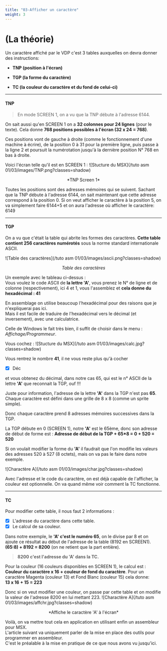 ```yaml
---
title: "03-Afficher un caractère"
weight: 3
---
```


# (La théorie)

Un caractère affiché par le VDP c'est 3 tables auxquelles on devra donner des instructions:

- **TNP (position à l'écran)**

- **TGP (la forme du caractère)**

- **TC (la couleur du caractère et du fond de celui-ci)**

---

#### TNP

>En mode SCREEN 1, on a vu que la TNP débute à l'adresse 6144.

On sait aussi qu'en SCREEN 1 on a **32 colonnes pour 24 lignes** (pour le texte).
Cela donne **768 positions possibles à l'écran (32 x 24 = 768)**.

Ces positions vont de gauche à droite (comme le fonctionnement d'une machine à écrire), de la position 0 à 31 pour la première ligne, puis passe à la ligne 2 et poursuit la numérotation jusqu'à la dernière position N° 768 en bas à droite.

Voici l'écran telle qu'il est en SCREEN 1 : 
![Stucture du MSX](/tuto asm 01/03/images/TNP.png?classes=shadow)
<center> *TNP Screen 1* </center>


Toutes les positions sont des adresses mémoires qui se suivent.
Sachant que la TNP  débute à l'adresse 6144, on sait maintenant que cette adresse correspond à la position 0.
Si on veut afficher le caractère à la position 5, on va simplement faire 6144+5 et on aura l'adresse où afficher le caractère: 6149

---

#### TGP
On a vu que c'était la table qui abrite les formes des caractères.
**Cette table contient 256 caractères numérotés** sous la norme standard internationale ASCII.

![Table des caractères](/tuto asm 01/03/images/ascii.png?classes=shadow)  <center> *Table des caractères* </center>


Un exemple avec le tableau ci-dessus :  
Vous voulez le code ASCII de **la lettre 'A'**, vous prenez le N° de ligne et de colonne (respectivement), ici 4 et 1, vous l'assemblez et **cela donne du hexadécimal : 41**

En assemblage on utilise beaucoup l'hexadécimal pour des raisons que je n'expliquerai pas ici.  
Mais il est facile de traduire de l'hexadécimal vers le décimal (et inversement), avec une calculatrice.

Celle de Windows le fait très bien, il suffit de choisir dans le menu : *Affichage/Programmeur*.

Vous cochez :
![Stucture du MSX](/tuto asm 01/03/images/calc.jpg?classes=shadow)

Vous rentrez le nombre **41**, il ne vous reste plus qu'à cocher

- [x] Déc

et vous obtenez du décimal, dans notre cas 65, qui est le n° ASCII de la lettre **'A'** que reconnait la TGP, ouf !!!

Juste pour information, l'adresse de la lettre **'A'** dans la TGP n'est pas **65**.
Chaque caractère est défini dans une grille de 8 x 8 (comme un sprite simple).

Donc chaque caractère prend 8 adresses mémoires successives dans la TGP.

La TGP débute en  0 (SCREEN 1), notre **'A'** est le 65ème, donc son adresse de début de forme est :
**Adresse de début de la TGP + 65\*8 = 0 + 520 = 520**

Si on voulait modifier la forme du **'A'** il faudrait que l'on modifie les valeurs des adresses 520 à 527 (8 octets), mais on va pas le faire dans notre exemple. 

![Charactère A](/tuto asm 01/03/images/char.jpg?classes=shadow)

Avec l'adresse et le code du caractère, on est déjà capable de l'afficher, la couleur est optionnelle.
On va quand même voir comment la TC fonctionne.

---

#### TC
Pour modifier cette table, il nous faut 2 informations :

- [x] L'adresse du caractère dans cette table.
- [x] Le calcul de sa couleur.

Dans notre exemple, le **'A' c'est le numéro 65**, on le divise par 8 et on ajoute ce résultat au début de l'adresse de la table (8192 en SCREEN1).
**(65:8) + 8192 = 8200** (on ne retient que la part entière).

> **8200 c'est l'adresse du 'A' dans la TC.**


Pour la couleur (16 couleurs disponibles en SCREEN 1), le calcul est :  
**Couleur du caractère x 16 + couleur de fond du caractère**.
Pour un caractère Magenta (couleur 13) et Fond Blanc (couleur 15) cela donne:  
    **13 x 16 + 15 = 223**

Donc si on veut modifier une couleur, on passe par cette table et on modifie la valeur de l'adresse 8200 en lui mettant 223.
![Charactère A](/tuto asm 01/03/images/affchr.jpg?classes=shadow)
<center>*Affiche le caractère 'A' à l'écran*</center>

Voilà, on va mettre tout cela en application en utilisant enfin un assembleur pour MSX.  
L'article suivant va uniquement parler de la mise en place des outils pour programmer en assembleur.  
C'est le préalable à la mise en pratique de ce que nous avons vu jusqu'ici.


